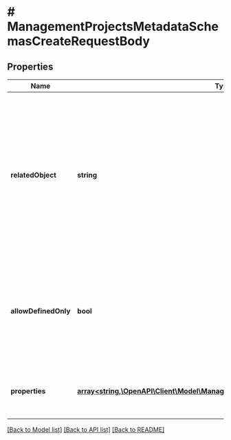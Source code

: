 # # ManagementProjectsMetadataSchemasCreateRequestBody

## Properties

Name | Type | Description | Notes
------------ | ------------- | ------------- | -------------
**relatedObject** | **string** | The resource type. You can define custom metadata schemas, which have a custom &#x60;\&quot;related_object\&quot;&#x60; resource type, or you can use standard resource types: &#x60;\&quot;campaign\&quot;&#x60;, &#x60;\&quot;customer\&quot;&#x60;, &#x60;\&quot;earning_rule\&quot;&#x60;, &#x60;\&quot;loyalty_tier\&quot;&#x60;, &#x60;\&quot;order\&quot;&#x60;, &#x60;\&quot;order_item\&quot;&#x60;, &#x60;\&quot;product\&quot;&#x60;, &#x60;\&quot;promotion_tier\&quot;&#x60;, &#x60;\&quot;publication\&quot;&#x60;, &#x60;\&quot;redemption\&quot;&#x60;, &#x60;\&quot;reward\&quot;&#x60;, &#x60;\&quot;voucher\&quot;&#x60;. | [optional]
**allowDefinedOnly** | **bool** | Restricts the creation of metadata fields when set to &#x60;true&#x60;. In other words, it indicates whether or not you are allowed to create new metadata definitions; for example, in the campaign manager or publication manager. If it is set to true, then only the defined fields will be available for assigning values. | [optional] [default to false]
**properties** | [**array<string,\OpenAPI\Client\Model\ManagementProjectsMetadataSchemaDefinition>**](ManagementProjectsMetadataSchemaDefinition.md) | Contains metadata definitions. There can be many properties within this object.  Only the properties sent in the request will be created. | [optional]

[[Back to Model list]](../../README.md#models) [[Back to API list]](../../README.md#endpoints) [[Back to README]](../../README.md)
